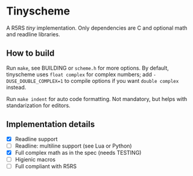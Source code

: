 # Tinyscheme
A R5RS *tiny* implementation. Only dependencies are C and optional 
math and readline libraries.

## How to build
Run `make`, see BUILDING or `scheme.h` for more options. By default,
tinyscheme uses `float complex` for complex numbers; add
`-DUSE_DOUBLE_COMPLEX=1` to compile options if 
you want `double complex` instead.

Run `make indent` for auto code formatting. Not mandatory, but helps
with standarization for editors.

## Implementation details
- [X] Readline support
- [ ] Readline: multiline support (see Lua or Python)
- [X] Full complex math as in the spec (needs TESTING)
- [ ] Higienic macros
- [ ] Full compliant with R5RS
